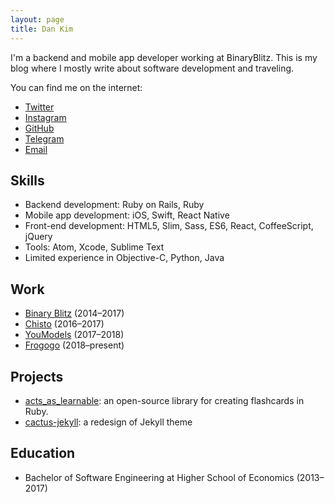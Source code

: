 ```yaml
---
layout: page
title: Dan Kim
---
```


I'm a backend and mobile app developer working at BinaryBlitz. This is my blog where I mostly write about software development and traveling.

You can find me on the internet:

- [Twitter](https://twitter.com/dankimio)
- [Instagram](https://www.instagram.com/dankimio/)
- [GitHub](https://github.com/dankimio)
- [Telegram](https://telegram.me/dankimio)
- [Email](mailto:itsdanya@gmail.com)

## Skills

- Backend development: Ruby on Rails, Ruby
- Mobile app development: iOS, Swift, React Native
- Front-end development: HTML5, Slim, Sass, ES6, React, CoffeeScript, jQuery
- Tools: Atom, Xcode, Sublime Text
- Limited experience in Objective-C, Python, Java

## Work

- [Binary Blitz](https://binaryblitz.xyz) (2014–2017)
- [Chisto](https://chis.to/?locale=en) (2016–2017)
- [YouModels](https://youmodels.com) (2017–2018)
- [Frogogo](https://frogogo.ru) (2018–present)

## Projects

- [acts\_as\_learnable](https://github.com/dankimio/acts_as_learnable): an open-source library for creating flashcards in Ruby.
- [cactus-jekyll](https://github.com/dankimio/cactus-jekyll): a redesign of Jekyll theme

## Education

- Bachelor of Software Engineering at Higher School of Economics (2013–2017)
